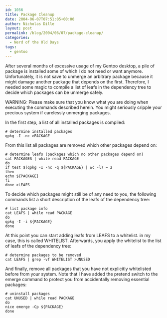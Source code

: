 ```yaml
---
id: 1056
title: Package Cleanup
date: 2004-06-07T07:51:05+00:00
author: Nicholas Dille
layout: post
permalink: /blog/2004/06/07/package-cleanup/
categories:
  - Nerd of the Old Days
tags:
  - gentoo
---
```

After several months of excessive usage of my Gentoo desktop, a pile of package is installed some of which I do not need or want anymore. Unfortunately, it is not save to unmerge an arbitrary package because it might damage another package that depends on the first. Therefore, I needed some magic to compile a list of leafs in the dependency tree to decide which packages can be unmerge safely.<!--more-->

WARNING: Please make sure that you know what you are doing when executing the commands described herein. You might seriously cripple your precious system if carelessly unmerging packages.

In the first step, a list of all installed packages is compiled:

```
# determine installed packages
qpkg -I -nc >PACKAGE
```

From this list all packages are removed which other packages depend on:

```
# determine leafs (packages which no other packages depend on)
cat PACKAGES | while read PACKAGE
do
if test $(qpkg -I -nc -q ${PACKAGE} | wc -l) = 2
then
echo ${PACKAGE}
fi
done >LEAFS
```

To decide which packages might still be of any need to you, the following commands list a short description of the leafs of the dependency tree:

```
# list package info
cat LEAFS | while read PACKAGE
do
qpkg -I -i ${PACKAGE}
done
```

At this point you can start adding leafs from LEAFS to a whitelist. in my case, this is called WHITELIST. Afterwards, you apply the whitelist to the list of leafs of the dependency tree:

```
# determine packages to be removed
cat LEAFS | grep -vf WHITELIST >UNUSED
```

And finally, remove all packages that you have not explicitly whitelisted before from your system. Note that I have added the pretend switch to the emerge command to protect you from accidentally removing essential packages:

```
# uninstall packages
cat UNUSED | while read PACKAGE
do
nice emerge -Cp ${PACKAGE}
done
```